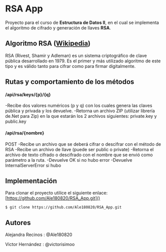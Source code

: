 # RSA App
Proyecto para el curso de **Estructura de Datos II**, en el cual se implementa el algoritmo de cifrado y generación de llaves **RSA**.

## Algoritmo RSA ([Wikipedia](https://es.wikipedia.org/wiki/RSA))
RSA (Rivest, Shamir y Adleman) es un sistema criptográfico de clave pública desarrollado en 1979. 
Es el primer y más utilizado algoritmo de este tipo y es válido tanto para cifrar como para firmar digitalmente.

## Rutas y comportamiento de los métodos

####  /api/rsa/keys/{p}/{q}
-Recibe dos valores numéricos (p y q) con los cuales genera las claves pública y privada y los devuelve.
-Retorna un archivo ZIP (utilizar librería de.Net para Zip) en la que estarán los 2 archivos siguientes: private.key y public.key

####  /api/rsa/{nombre}
POST
-Recibe un archivo que se deberá cifrar o descifrar con el método de RSA
-Recibe un archivo de llave (puede ser public o private)
-Retorna el archivo de texto cifrado o descifrado con el nombre que se envió como parámetro a la ruta.
-Devuelve OK si no hubo error
-Devuelve InternalServerError si hubo

## Implementación
Para clonar el proyecto utilice el siguiente enlace: [https://github.com/Ale180820/RSA_App.git]()

`$ git clone https://github.com/Ale180820/RSA_App.git `


## Autores

Alejandra Recinos : @Ale180820

Victor Hernández  : @victorisimoo
